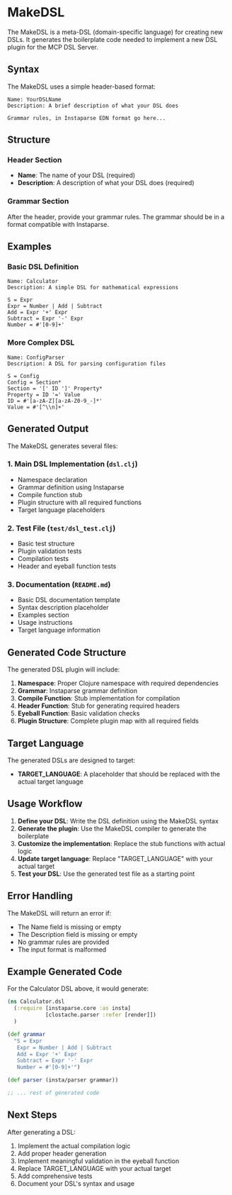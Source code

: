 # MakeDSL

The MakeDSL is a meta-DSL (domain-specific language) for creating new DSLs. It generates the boilerplate code needed to implement a new DSL plugin for the MCP DSL Server.

## Syntax

The MakeDSL uses a simple header-based format:

```
Name: YourDSLName
Description: A brief description of what your DSL does

Grammar rules, in Instaparse EDN format go here...
```

## Structure

### Header Section
- **Name**: The name of your DSL (required)
- **Description**: A description of what your DSL does (required)

### Grammar Section
After the header, provide your grammar rules. The grammar should be in a format compatible with Instaparse.

## Examples

### Basic DSL Definition

```
Name: Calculator
Description: A simple DSL for mathematical expressions

S = Expr
Expr = Number | Add | Subtract
Add = Expr '+' Expr
Subtract = Expr '-' Expr
Number = #'[0-9]+'
```

### More Complex DSL

```
Name: ConfigParser
Description: A DSL for parsing configuration files

S = Config
Config = Section*
Section = '[' ID ']' Property*
Property = ID '=' Value
ID = #'[a-zA-Z][a-zA-Z0-9_-]*'
Value = #'[^\\n]+'
```

## Generated Output

The MakeDSL generates several files:

### 1. Main DSL Implementation (`dsl.clj`)
- Namespace declaration
- Grammar definition using Instaparse
- Compile function stub
- Plugin structure with all required functions
- Target language placeholders

### 2. Test File (`test/dsl_test.clj`)
- Basic test structure
- Plugin validation tests
- Compilation tests
- Header and eyeball function tests

### 3. Documentation (`README.md`)
- Basic DSL documentation template
- Syntax description placeholder
- Examples section
- Usage instructions
- Target language information

## Generated Code Structure

The generated DSL plugin will include:

1. **Namespace**: Proper Clojure namespace with required dependencies
2. **Grammar**: Instaparse grammar definition
3. **Compile Function**: Stub implementation for compilation
4. **Header Function**: Stub for generating required headers
5. **Eyeball Function**: Basic validation checks
6. **Plugin Structure**: Complete plugin map with all required fields

## Target Language

The generated DSLs are designed to target:
- **TARGET_LANGUAGE**: A placeholder that should be replaced with the actual target language

## Usage Workflow

1. **Define your DSL**: Write the DSL definition using the MakeDSL syntax
2. **Generate the plugin**: Use the MakeDSL compiler to generate the boilerplate
3. **Customize the implementation**: Replace the stub functions with actual logic
4. **Update target language**: Replace "TARGET_LANGUAGE" with your actual target
5. **Test your DSL**: Use the generated test file as a starting point

## Error Handling

The MakeDSL will return an error if:
- The Name field is missing or empty
- The Description field is missing or empty
- No grammar rules are provided
- The input format is malformed

## Example Generated Code

For the Calculator DSL above, it would generate:

```clojure
(ns Calculator.dsl
  (:require [instaparse.core :as insta]
            [clostache.parser :refer [render]])
  )

(def grammar
  "S = Expr
   Expr = Number | Add | Subtract
   Add = Expr '+' Expr
   Subtract = Expr '-' Expr
   Number = #'[0-9]+'")

(def parser (insta/parser grammar))

;; ... rest of generated code
```

## Next Steps

After generating a DSL:
1. Implement the actual compilation logic
2. Add proper header generation
3. Implement meaningful validation in the eyeball function
4. Replace TARGET_LANGUAGE with your actual target
5. Add comprehensive tests
6. Document your DSL's syntax and usage 